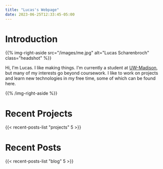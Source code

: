 ```yaml
---
title: "Lucas's Webpage"
date: 2023-06-25T12:33:45-05:00
---
```

# Introduction

{{% img-right-aside src="/images/me.jpg" alt="Lucas Scharenbroch" class="headshot" %}}

Hi, I'm Lucas. I like making things. I'm currently a student at [UW-Madison](https://en.wikipedia.org/wiki/University_of_Wisconsin%E2%80%93Madison), but many of my interests go beyond coursework. I like to work on projects and learn new technologies in my free time, some of which can be found here.

{{% /img-right-aside %}}

# Recent Projects

{{< recent-posts-list "projects" 5 >}}

# Recent Posts

{{< recent-posts-list "blog" 5 >}}
